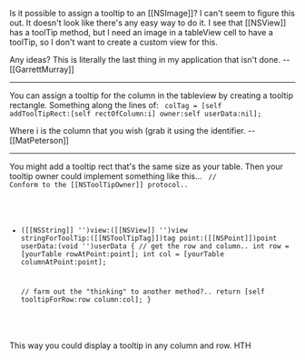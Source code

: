 Is it possible to assign a tooltip to an [[NSImage]]? I can't seem to figure this out. It doesn't look like there's any easy way to do it. I see that [[NSView]] has a toolTip method, but I need an image in a tableView cell to have a toolTip, so I don't want to create a custom view for this.

Any ideas? This is literally the last thing in my application that isn't done. --[[GarrettMurray]]

----

You can assign a tooltip for the column in the tableview by creating a tooltip rectangle. Something along the lines of:
<code>
colTag = [self addToolTipRect:[self rectOfColumn:i] owner:self userData:nil];
</code>

Where i is the column that you wish (grab it using the identifier. -- [[MatPeterson]]

----

You might add a tooltip rect that's the same size as your table. Then your tooltip owner could implement something like this...
<code>
// Conform to the [[NSToolTipOwner]] protocol..
- ([[NSString]] '')view:([[NSView]] '')view stringForToolTip:([[NSToolTipTag]])tag point:([[NSPoint]])point userData:(void '')userData
{   // get the row and column.. 
    int row = [yourTable rowAtPoint:point];
    int col = [yourTable columnAtPoint:point];
     
     // farm out the "thinking" to another method?..
     return [self tooltipForRow:row column:col];
}
</code>

This way you could display a tooltip in any column and row. HTH